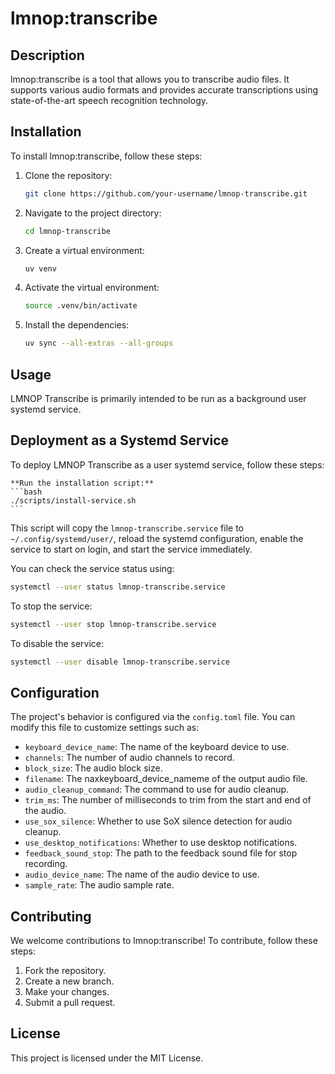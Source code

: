 # lmnop:transcribe

## Description

lmnop:transcribe is a tool that allows you to transcribe audio files. It supports various audio formats and provides accurate transcriptions using state-of-the-art speech recognition technology.

## Installation

To install lmnop:transcribe, follow these steps:

1.  Clone the repository:

    ```bash
    git clone https://github.com/your-username/lmnop-transcribe.git
    ```
2.  Navigate to the project directory:

    ```bash
    cd lmnop-transcribe
    ```
3.  Create a virtual environment:

    ```bash
    uv venv
    ```
4.  Activate the virtual environment:

    ```bash
    source .venv/bin/activate
    ```
5.  Install the dependencies:

    ```bash
    uv sync --all-extras --all-groups
    ```

## Usage

LMNOP Transcribe is primarily intended to be run as a background user systemd service.

## Deployment as a Systemd Service

To deploy LMNOP Transcribe as a user systemd service, follow these steps:

    **Run the installation script:**
    ```bash
    ./scripts/install-service.sh
    ```

This script will copy the `lmnop-transcribe.service` file to `~/.config/systemd/user/`, reload the systemd configuration, enable the service to start on login, and start the service immediately.

You can check the service status using:
```bash
systemctl --user status lmnop-transcribe.service
```

To stop the service:
```bash
systemctl --user stop lmnop-transcribe.service
```

To disable the service:
```bash
systemctl --user disable lmnop-transcribe.service
```

## Configuration

The project's behavior is configured via the `config.toml` file. You can modify this file to customize settings such as:

*   `keyboard_device_name`: The name of the keyboard device to use.
*   `channels`: The number of audio channels to record.
*   `block_size`: The audio block size.
*   `filename`: The naxkeyboard_device_nameme of the output audio file.
*   `audio_cleanup_command`: The command to use for audio cleanup.
*   `trim_ms`: The number of milliseconds to trim from the start and end of the audio.
*   `use_sox_silence`: Whether to use SoX silence detection for audio cleanup.
*   `use_desktop_notifications`: Whether to use desktop notifications.
*   `feedback_sound_stop`: The path to the feedback sound file for stop recording.
*   `audio_device_name`: The name of the audio device to use.
*   `sample_rate`: The audio sample rate.

## Contributing

We welcome contributions to lmnop:transcribe! To contribute, follow these steps:

1.  Fork the repository.
2.  Create a new branch.
3.  Make your changes.
4.  Submit a pull request.

## License

This project is licensed under the MIT License.

